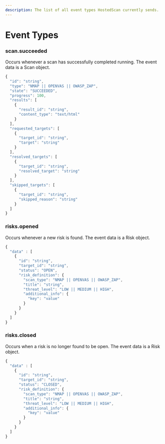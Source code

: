 ```yaml
---
description: The list of all event types HostedScan currently sends.
---
```


# Event Types

### scan.succeeded

Occurs whenever a scan has successfully completed running. The event data is a Scan object.

```javascript
{
  "id": "string",
  "type": "NMAP || OPENVAS || OWASP_ZAP",
  "state": "SUCCEEDED",
  "progress": 100,
  "results": [
    {
      "result_id": "string",
      "content_type": "text/html"
    }
  ],
  "requested_targets": [
    {
      "target_id": "string",
      "target": "string"
    }
  ],
  "resolved_targets": [
    {
      "target_id": "string",
      "resolved_target": "string"
    }
  ],
  "skipped_targets": [
    {
      "target_id": "string",
      "skipped_reason": "string"
    }
  ]
}
```

### risks.opened

Occurs whenever a new risk is found. The event data is a Risk object.

```javascript
{
  "data" : [
    {
      "id": "string",
      "target_id": "string",
      "status": "OPEN",
      "risk_definition": {
        "scan_type": "NMAP || OPENVAS || OWASP_ZAP",
        "title": "string",
        "threat_level": "LOW || MEDIUM || HIGH",
        "additional_info": {
          "key": "value"
        }
      }
    }
  ]
}
```

### risks.closed

Occurs when a risk is no longer found to be open. The event data is a Risk object.

```javascript
{
  "data" : [
    {
      "id": "string",
      "target_id": "string",
      "status": "CLOSED",
      "risk_definition": {
        "scan_type": "NMAP || OPENVAS || OWASP_ZAP",
        "title": "string",
        "threat_level": "LOW || MEDIUM || HIGH",
        "additional_info": {
          "key": "value"
        }
      }
    }
  ]
}
```


